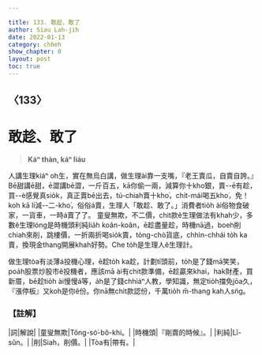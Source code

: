 ```yaml
---

title: 133. 敢趁、敢了
author: Siau Lah-jih
date: 2022-01-13
category: chheh
show_chapter: 0
layout: post
toc: true
---
```

  
## 〈133〉
# 敢趁、敢了
>**Káⁿ thàn, káⁿ liáu**

人講生理kiáⁿ oh生，實在無烏白講，做生理ài靠一支嘴，『老王賣瓜，自賣自誇。』Bē甜講ē甜，ē澀講bē澀，一斤百五，kā你偷一兩，減算你十kho͘銀，賣--ē有趁，買--è感覺真sio̍k，真正賣bē出去，tú-chiah賣十kho͘，chit-mái喝五kho͘，免！koh kā lí減--二-kho͘，俗俗á賣，生理人「敢趁、敢了。」消費者tio̍h ài俗物食破家，一貨車，一時á賣了了。
童叟無欺，不二價，chit款ê生理做法有khah少，多數ê生理lóng是時機頭利純lia̍h koân-koân，ē趁盡量趁，時機nā過，boeh削chiah來削，跳樓價，一折兩折喝sio̍k賣，tòng-chò貨底，chhìn-chhái to̍h ka賣，換現金thang開展khah好勢。Che to̍h是生理人ê生理計。

做生理tòa有淡薄á投機心理，ē趁to̍h ka趁，計劃tī頭前，to̍h是了錢mā笑笑，poa̍h股票炒股市ê投機者，應該mā ài有chit款準備，ē趁贏來khai，hak財產，買新厝，bē趁tio̍h ài慢慢á等，a̍h是了錢chhiáⁿ人教，學知識，無定tio̍h擋免jōa久，『漲停板』又koh是你ê份。你nā無chit款認份，千萬tio̍h m̄-thang kah人sńg。

### 【註解】

|詞|解說|
|童叟無欺|Tông-só͘-bô-khi。|
|時機頭|『剛賣的時候』。|
|利純|Lī-sûn。|
|削|Siah，削價。|
|Tòa有|帶有。|